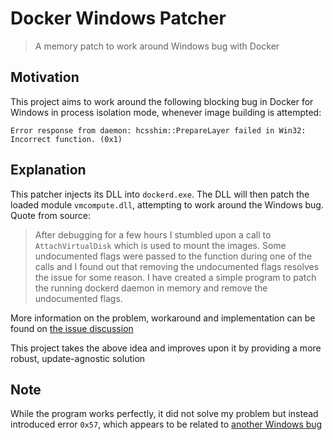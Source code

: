 # Docker Windows Patcher
> A memory patch to work around Windows bug with Docker

## Motivation
This project aims to work around the following blocking bug in Docker for Windows in process isolation mode, whenever image building is attempted:
```
Error response from daemon: hcsshim::PrepareLayer failed in Win32: Incorrect function. (0x1)
```

## Explanation
This patcher injects its DLL into `dockerd.exe`. The DLL will then patch the loaded module `vmcompute.dll`, attempting to work around the Windows bug. Quote from source:
> After debugging for a few hours I stumbled upon a call to `AttachVirtualDisk` which is used to mount the images.
> Some undocumented flags were passed to the function during one of the calls and I found out that removing the undocumented flags resolves the issue for some reason.
> I have created a simple program to patch the running dockerd daemon in memory and remove the undocumented flags.

More information on the problem, workaround and implementation can be found on [the issue discussion](https://github.com/microsoft/hcsshim/issues/624#issuecomment-509526835)

This project takes the above idea and improves upon it by providing a more robust, update-agnostic solution

## Note
While the program works perfectly, it did not solve my problem but instead introduced error `0x57`, which appears to be related to [another Windows bug](https://github.com/microsoft/hcsshim/issues/708)